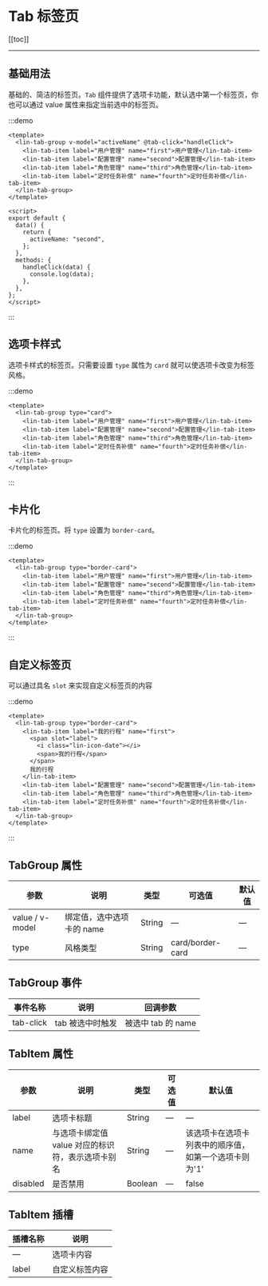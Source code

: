 # Tab 标签页

[[toc]]

---

## 基础用法

基础的、简洁的标签页。`Tab` 组件提供了选项卡功能，默认选中第一个标签页，你也可以通过 value 属性来指定当前选中的标签页。

:::demo

```vue
<template>
  <lin-tab-group v-model="activeName" @tab-click="handleClick">
    <lin-tab-item label="用户管理" name="first">用户管理</lin-tab-item>
    <lin-tab-item label="配置管理" name="second">配置管理</lin-tab-item>
    <lin-tab-item label="角色管理" name="third">角色管理</lin-tab-item>
    <lin-tab-item label="定时任务补偿" name="fourth">定时任务补偿</lin-tab-item>
  </lin-tab-group>
</template>

<script>
export default {
  data() {
    return {
      activeName: "second",
    };
  },
  methods: {
    handleClick(data) {
      console.log(data);
    },
  },
};
</script>
```

:::

## 选项卡样式

选项卡样式的标签页。只需要设置 `type` 属性为 `card` 就可以使选项卡改变为标签风格。

:::demo

```vue
<template>
  <lin-tab-group type="card">
    <lin-tab-item label="用户管理" name="first">用户管理</lin-tab-item>
    <lin-tab-item label="配置管理" name="second">配置管理</lin-tab-item>
    <lin-tab-item label="角色管理" name="third">角色管理</lin-tab-item>
    <lin-tab-item label="定时任务补偿" name="fourth">定时任务补偿</lin-tab-item>
  </lin-tab-group>
</template>
```

:::

## 卡片化

卡片化的标签页。将 `type` 设置为 `border-card`。

:::demo

```vue
<template>
  <lin-tab-group type="border-card">
    <lin-tab-item label="用户管理" name="first">用户管理</lin-tab-item>
    <lin-tab-item label="配置管理" name="second">配置管理</lin-tab-item>
    <lin-tab-item label="角色管理" name="third">角色管理</lin-tab-item>
    <lin-tab-item label="定时任务补偿" name="fourth">定时任务补偿</lin-tab-item>
  </lin-tab-group>
</template>
```

:::

## 自定义标签页

可以通过具名 `slot` 来实现自定义标签页的内容

:::demo

```vue
<template>
  <lin-tab-group type="border-card">
    <lin-tab-item label="我的行程" name="first">
      <span slot="label">
        <i class="lin-icon-date"></i>
        <span>我的行程</span>
      </span>
      我的行程
    </lin-tab-item>
    <lin-tab-item label="配置管理" name="second">配置管理</lin-tab-item>
    <lin-tab-item label="角色管理" name="third">角色管理</lin-tab-item>
    <lin-tab-item label="定时任务补偿" name="fourth">定时任务补偿</lin-tab-item>
  </lin-tab-group>
</template>
```

:::

## TabGroup 属性

| 参数            | 说明                      | 类型   | 可选值           | 默认值 |
| --------------- | ------------------------- | ------ | ---------------- | ------ |
| value / v-model | 绑定值，选中选项卡的 name | String | —                | —      |
| type            | 风格类型                  | String | card/border-card | —      |

## TabGroup 事件

| 事件名称  | 说明             | 回调参数           |
| --------- | ---------------- | ------------------ |
| tab-click | tab 被选中时触发 | 被选中 tab 的 name |

## TabItem 属性

| 参数     | 说明                                              | 类型    | 可选值 | 默认值                                                |
| -------- | ------------------------------------------------- | ------- | ------ | ----------------------------------------------------- |
| label    | 选项卡标题                                        | String  | —      | —                                                     |
| name     | 与选项卡绑定值 value 对应的标识符，表示选项卡别名 | String  | —      | 该选项卡在选项卡列表中的顺序值，如第一个选项卡则为'1' |
| disabled | 是否禁用                                          | Boolean | —      | false                                                 |

## TabItem 插槽

| 插槽名称 | 说明           |
| -------- | -------------- |
| —        | 选项卡内容     |
| label    | 自定义标签内容 |
